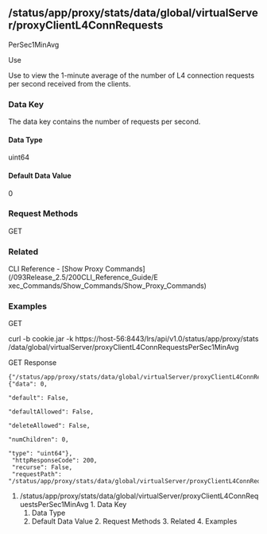 ## /status/app/proxy/stats/data/global/virtualServer/proxyClientL4ConnRequests
PerSec1MinAvg

Use

Use to view the 1-minute average of the number of L4 connection requests per
second received from the clients.

### Data Key

The data key contains the number of requests per second.

#### Data Type

uint64

#### Default Data Value

0

### Request Methods

GET

### Related

CLI Reference - [Show Proxy Commands](/093Release_2.5/200CLI_Reference_Guide/E
xec_Commands/Show_Commands/Show_Proxy_Commands)

### Examples

GET

curl -b cookie.jar -k https://host-56:8443/lrs/api/v1.0/status/app/proxy/stats
/data/global/virtualServer/proxyClientL4ConnRequestsPerSec1MinAvg

GET Response

    
    {"/status/app/proxy/stats/data/global/virtualServer/proxyClientL4ConnRequestsPerSec1MinAvg": {"data": 0,
                                                                                                   "default": False,
                                                                                                   "defaultAllowed": False,
                                                                                                   "deleteAllowed": False,
                                                                                                   "numChildren": 0,
                                                                                                   "type": "uint64"},
     "httpResponseCode": 200,
     "recurse": False,
     "requestPath": "/status/app/proxy/stats/data/global/virtualServer/proxyClientL4ConnRequestsPerSec1MinAvg"}
    

  1. /status/app/proxy/stats/data/global/virtualServer/proxyClientL4ConnRequestsPerSec1MinAvg
    1. Data Key
      1. Data Type
      2. Default Data Value
    2. Request Methods
    3. Related
    4. Examples

